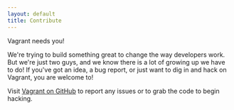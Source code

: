 ```yaml
---
layout: default
title: Contribute
---
```

Vagrant needs you!

We're trying to build something great to change the way developers work.
But we're just two guys, and we know there is a lot of growing up we have
to do! If you've got an idea, a bug report, or just want to dig in and hack
on Vagrant, you are welcome to!

Visit [Vagrant on GitHub](http://github.com/mitchellh/vagrant) to report any
issues or to grab the code to begin hacking.